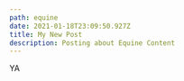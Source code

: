 ```yaml
---
path: equine
date: 2021-01-18T23:09:50.927Z
title: My New Post
description: Posting about Equine Content
---
```

YA